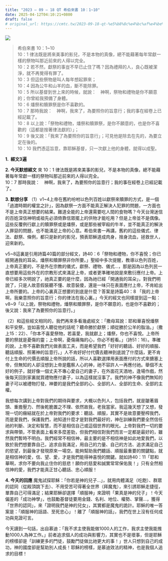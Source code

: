 ```yaml
---
title: "2023 – 09 – 18 QT 希伯來書 10：1~10"
date: 2025-04-12T04:10:21+0800
draft: false
# original_url: https://cmtc.tw/2023-09-18-qt-%e5%b8%8c%e4%bc%af%e4%be%86%e6%9b%b8-10%ef%bc%9a110
---
```


![](/images/qt.jpg)
> 希伯來書 10：1\~10  
> 10：1 律法既是將來美事的影兒，不是本物的真像，總不能藉著每年常獻一樣的祭物叫那近前來的人得以完全。  
> 10：2 若不然，獻祭的事豈不早已止住了嗎？因為禮拜的人，良心既被潔淨，就不再覺得有罪了。  
> 10：3 但這些祭物是叫人每年想起罪來；  
> 10：4 因為公牛和山羊的血，斷不能除罪。  
> 10：5 所以基督到世上來的時候，就說：　神啊，祭物和禮物是你不願意的；你曾給我預備了身體。  
> 10：6 燔祭和贖罪祭是你不喜歡的。  
> 10：7 那時我說：　神啊，我來了，為要照你的旨意行；我的事在經卷上已經記載了。  
> 10：8 以上說：「祭物和禮物，燔祭和贖罪祭，是你不願意的，也是你不喜歡的（這都是按著律法獻的）」；  
> 10：9 後又說：「我來了為要照你的旨意行」；可見他是除去在先的，為要立定在後的。  
> 10：10 我們憑這旨意，靠耶穌基督，只一次獻上他的身體，就得以成聖。

**1.  經文3遍**

**2. 今天默想經文**
來 10：1 律法既是將來美事的影兒，不是本物的真像，總不能藉著每年常獻一樣的祭物叫那近前來的人得以完全。  
10：7 那時我說：　神啊，我來了，為要照你的旨意行；我的事在經卷上已經記載了。

**3. 默想分享**
（1）v1\~4上帝在舊約吩咐以色列百姓以獻祭來贖罪的方式，是一個「過渡時期的權宜之計」，因為獻祭一方面不能真正解決人犯罪的問題，一方面也不是上帝真正想要的結果。難道全能的上帝還需要吃人間的食物嗎？今天台灣迷信的百姓深信神明或祖先必須倚靠信眾擺上的供物才能吃用？但是上帝並不是偶像。這些反覆例行獻上的贖罪祭或是燔祭，或是那些被宰殺的牛羊，並不能真正的解決人罪惡的問題，也不能滿足上帝的心意。希伯來書一再講，舊約的這些儀式、律法、獻祭、條例，都只是新約的影兒，預表耶穌道成肉身，捨身流血，拯救世人，迎來新約。

v5\~8這裏是引用詩篇40篇的部分經文，詩40：6「祭物和禮物，你不喜悅；你已經開通我的耳朵。燔祭和贖罪祭非你所要。」聖經中多次提醒，教導以色列百姓，上帝真正要的，不是外在宗教的儀式，獻祭、禮物、儀式…，那是因為以色列民一直想要用這些外在的宗教形式來滿足上帝，或者更準確地說是來敷衍應付上帝。上帝已經多次明說了，祂真正要的是什麼，因為祂已經「開通我的耳朵」，對我們明說了，只是人故意假裝聽不懂、故意裝傻，還是一味只在表面應付上帝，不肯給出上帝所要的。上帝的心裏真正想要的到底是什麼？答案是詩篇40：8 「我的上帝啊，我樂意照你的旨意行；你的律法在我心裏。」今天的經文也同樣提到這一點：v8\~9「以上說，祭物和禮物，燔祭和贖罪祭，是你不願意的，也是你不喜歡的；後又說：我來了為要照你的旨意行。」

（2）和這些經文相同的，我們再來多看幾處經文：「撒母耳說：耶和華喜悅燔祭和平安祭，豈如喜悅人聽從他的話呢？聽命勝於獻祭；順從勝於公羊的脂油。」（撒上15：22）、「你本不喜愛祭物，若喜愛，我就獻上；燔祭，你也不喜悅。上帝所要的祭就是憂傷的靈；上帝啊，憂傷痛悔的心，你必不輕看。」（詩51：16）。準確的說，上帝不喜歡我們光做表面工夫，而是希望我們「好好的聽話、好好的順服、聽話順服、照著神的旨意行。」人不肯好好付代價去聽神到底說了什麼話，更不肯付上生命的代價去順服上帝所說的話，所以人喜歡選擇用表面應付的方式來搪塞上帝，但無知的人卻沒想到上帝是鑑察人心的神，祂不容許人一再應付祂。舉個不太好的例子，就好像一個丈夫不專心愛自己的妻子，在外面花天酒地，逢場作戲，然後每天回到家裏就買禮物應付妻子，以為這樣就沒事了。我們的神不像我們無知的妻子可以被禮物打發，神要的是我們全部的心、全部的人、全部的生命、全部的主權。

我想每次講到上帝對我們的期待與要求，大概以色列人，包括我們，就是皺著眉頭、重擔壓力、然後乾脆置之不理、依然故我，老我當家。我這幾天想了又想，發現一切的癥結就在於上帝對我們的要求：聽話、順服，其實不是故意要壓榨我們，而是愛我們，保護我們，祂知道什麼才是對我們最好的，神在訓練我們要全然信任祂的判斷、決定和智慧，而不是相信自己或這個世界的眼光。上帝對我們一切的要求與帶領，不管表面上看來多麼差勁，但我們相信對我們而言一定都是最好的，雖然我們暫時不明白。我們經常不相信神，最主要的是不相信神是如此地愛我們，以致於我們想要靠自己，追求自我滿足，用自己的力量、自己的方法、追求滿足自己的慾望，到最後才發現原來一場空。能夠幫助我們聽話、順服最重要的關鍵點，就是相信神的愛，信、望、愛，才是我們能得神喜悅的關鍵。就如詩40：11「耶和華啊，求你不要向我止住你的慈悲！願你的慈愛和誠實常常保佑我！」只有全然相信神的愛，我們才能真正甘心聽話、忠心順服！

**4. 今天的回應**
魔鬼試探耶穌：「你若是神的兒子…」，就用肉體滿足（吃飽）、群眾的認同（從殿頂跳下去）、不用受苦可得著全世界（拜魔鬼），來引誘耶穌走捷徑，單靠自己可得滿足；結果耶穌卻選擇「順服神」來證明「果真是神的兒子」！今天偏差的「成功神學」，也鼓勵基督徒要用金錢、名利、地位、權勢、掌聲…，獲得「世界的認同」，來「證明我們是神的兒女」，其實都是魔鬼的詭計。耶穌的唯一答案是：「順服神的話語、至死忠心」！離了「順服神的話」，我們在世上沒有任何成功與見證可言。

今天讀到一句話，出自慕迪：「我不求主使我能做1000人的工作，我求主使我能推動1000人為神工作。」前者追求個人的成功與影響力，其實也不是壞事，但是耶穌的榜樣卻是「訓練更多的門徒，鼓勵門徒做比祂更大的事！」世人只想到自己的成功，神的國度卻是幫助別人成長！耶穌的榜樣，是慕迪效法的精神，也是我個人追求的目標！
